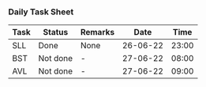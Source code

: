 ### Daily Task Sheet ###

Task | Status | Remarks | Date | Time
----|-------- | ------- | ---- | ----
SLL | Done | None | 26-06-22 | 23:00 
BST | Not done | - | 27-06-22 | 08:00
AVL | Not done | - | 27-06-22 | 09:00
